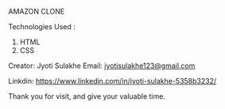 AMAZON CLONE


Technologies Used :

1. HTML
2. CSS


Creator:
Jyoti Sulakhe
Email: jyotisulakhe123@gmail.com

Linkdin: https://www.linkedin.com/in/jyoti-sulakhe-5358b3232/



Thank you for visit, and give your valuable time.
